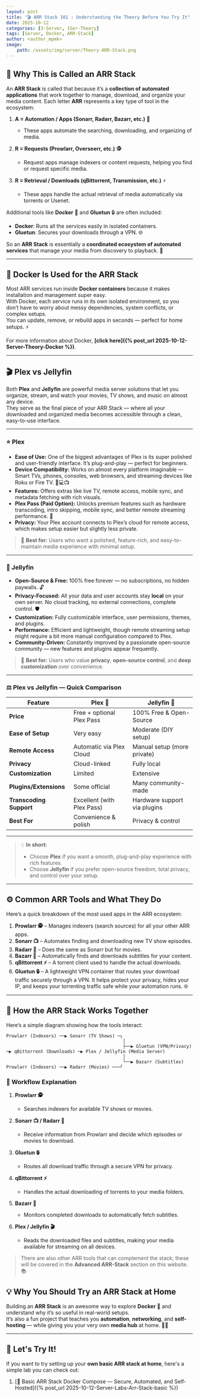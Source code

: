 ```yaml
---
layout: post
title: "🎬 ARR Stack 101 : Understanding the Theory Before You Try It"
date: 2025-10-12
categories: [3-Server, 1Ser-Theory]
tags: [Server, Docker, ARR-Stack]
author: <author_mpmk>
image:
    path: /assets/img/server/Theory-ARR-Stack.png
---
```


## 🤔 Why This is Called an ARR Stack

An **ARR Stack** is called that because it’s a **collection of automated applications** that work together to manage, download, and organize your media content. Each letter **ARR** represents a key type of tool in the ecosystem:

1. **A = Automation / Apps (Sonarr, Radarr, Bazarr, etc.)** 🔄  
   - These apps automate the searching, downloading, and organizing of media.

2. **R = Requests (Prowlarr, Overseerr, etc.)** 🕵️  
   - Request apps manage indexers or content requests, helping you find or request specific media.

3. **R = Retrieval / Downloads (qBittorrent, Transmission, etc.)** ⚡  
   - These apps handle the actual retrieval of media automatically via torrents or Usenet.

Additional tools like **Docker** 🐳 and **Gluetun** 🔒 are often included:  
- **Docker**: Runs all the services easily in isolated containers.  
- **Gluetun**: Secures your downloads through a VPN. 🌐  

So an **ARR Stack** is essentially a **coordinated ecosystem of automated services** that manage your media from discovery to playback. 🎉

---

## 🐳 Docker Is Used for the ARR Stack

Most ARR services run inside **Docker containers** because it makes installation and management super easy.  
With Docker, each service runs in its own isolated environment, so you don’t have to worry about messy dependencies, system conflicts, or complex setups.  
You can update, remove, or rebuild apps in seconds — perfect for home setups. ⚡  

For more information about Docker, **[click here]({% post_url 2025-10-12-Server-Theory-Docker %})**.

---

## 🎬 Plex vs Jellyfin

Both **Plex** and **Jellyfin** are powerful media server solutions that let you organize, stream, and watch your movies, TV shows, and music on almost any device.  
They serve as the final piece of your ARR Stack — where all your downloaded and organized media becomes accessible through a clean, easy-to-use interface.

---

### ⭐ Plex
- **Ease of Use:** One of the biggest advantages of Plex is its super polished and user-friendly interface. It’s plug-and-play — perfect for beginners.  
- **Device Compatibility:** Works on almost every platform imaginable — Smart TVs, phones, consoles, web browsers, and streaming devices like Roku or Fire TV. 📱💻📺  
- **Features:** Offers extras like live TV, remote access, mobile sync, and metadata fetching with rich visuals.  
- **Plex Pass (Paid Option):** Unlocks premium features such as hardware transcoding, intro skipping, mobile sync, and better remote streaming performance. 💎  
- **Privacy:** Your Plex account connects to Plex’s cloud for remote access, which makes setup easier but slightly less private.

> 🧡 **Best for:** Users who want a polished, feature-rich, and easy-to-maintain media experience with minimal setup.

---

### 🐧 Jellyfin
- **Open-Source & Free:** 100% free forever — no subscriptions, no hidden paywalls. 🔓  
- **Privacy-Focused:** All your data and user accounts stay **local** on your own server. No cloud tracking, no external connections, complete control. 🛡️  
- **Customization:** Fully customizable interface, user permissions, themes, and plugins.  
- **Performance:** Efficient and lightweight, though remote streaming setup might require a bit more manual configuration compared to Plex.  
- **Community-Driven:** Constantly improved by a passionate open-source community — new features and plugins appear frequently.

> 💚 **Best for:** Users who value **privacy**, **open-source control**, and **deep customization** over convenience.

---

### ⚖️ Plex vs Jellyfin — Quick Comparison

| Feature | Plex 💎 | Jellyfin 🐧 |
|----------|----------|-------------|
| **Price** | Free + optional Plex Pass | 100% Free & Open-Source |
| **Ease of Setup** | Very easy | Moderate (DIY setup) |
| **Remote Access** | Automatic via Plex Cloud | Manual setup (more private) |
| **Privacy** | Cloud-linked | Fully local |
| **Customization** | Limited | Extensive |
| **Plugins/Extensions** | Some official | Many community-made |
| **Transcoding Support** | Excellent (with Plex Pass) | Hardware support via plugins |
| **Best For** | Convenience & polish | Privacy & control |

---

> 💡 **In short:**  
> - Choose **Plex** if you want a smooth, plug-and-play experience with rich features.  
> - Choose **Jellyfin** if you prefer open-source freedom, total privacy, and control over your setup.

---

## ⚙️ Common ARR Tools and What They Do

Here’s a quick breakdown of the most used apps in the ARR ecosystem:

1. **Prowlarr 🕵️** – Manages indexers (search sources) for all your other ARR apps.  
2. **Sonarr 📺** – Automates finding and downloading new TV show episodes.  
3. **Radarr 🎥** – Does the same as Sonarr but for movies.  
4. **Bazarr 💬** – Automatically finds and downloads subtitles for your content.  
5. **qBittorrent ⚡** – A torrent client used to handle the actual downloads.  
6. **Gluetun 🔒** – A lightweight VPN container that routes your download traffic securely through a VPN. It helps protect your privacy, hides your IP, and keeps your torrenting traffic safe while your automation runs. 🌐  



---

## 🧩 How the ARR Stack Works Together

Here’s a simple diagram showing how the tools interact:

    Prowlarr (Indexers) ──▶ Sonarr (TV Shows) ─┐
                                                │
                                                ├──▶ Gluetun (VPN/Privacy) ─▶ qBittorrent (Downloads) ─▶ Plex / Jellyfin (Media Server)
                                                │
                                                └──▶ Bazarr (Subtitles)                                            
    Prowlarr (Indexers) ──▶ Radarr (Movies) ───┘

### 🔹 Workflow Explanation

1. **Prowlarr 🕵️**  
   - Searches indexers for available TV shows or movies.  

2. **Sonarr 📺 / Radarr 🎥**  
   - Receive information from Prowlarr and decide which episodes or movies to download.  

3. **Gluetun 🔒**  
   - Routes all download traffic through a secure VPN for privacy.  

4. **qBittorrent ⚡**  
   - Handles the actual downloading of torrents to your media folders.  

5. **Bazarr 💬**  
   - Monitors completed downloads to automatically fetch subtitles.  

6. **Plex / Jellyfin 🎬**  
   - Reads the downloaded files and subtitles, making your media available for streaming on all devices.  

> There are also other ARR tools that can complement the stack; these will be covered in the **Advanced ARR-Stack** section on this website. 📚

## 💡 Why You Should Try an ARR Stack at Home

Building an **ARR Stack** is an awesome way to explore **Docker** 🐳 and understand why it’s so useful in real-world setups.  
It’s also a fun project that teaches you **automation**, **networking**, and **self-hosting** — while giving you your very own **media hub** at home. 🏡🎉

---

## 🚀 Let's Try It!

If you want to try setting up your **own basic ARR stack at home**, here's a simple lab you can check out:

1. [🧱 Basic ARR Stack Docker Compose — Secure, Automated, and Self-Hosted]({% post_url 2025-10-12-Server-Labs-Arr-Stack-basic %})